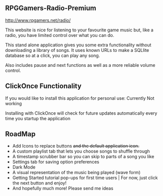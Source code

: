 ## RPGGamers-Radio-Premium

http://www.rpgamers.net/radio/

This website is nice for listening to your favourite game music but, like a radio, you have limited control over what you can do. 

This stand alone application gives you some extra functionality without downloading a library of songs. It uses known URLs to make a SQLlite database so at a click, you can play any song. 

Also includes pause and next functions as well as a more reliable volume control. 

## ClickOnce Functionality

If you would like to install this application for personal use: Currently Not working

Installing with ClickOnce will check for future updates automatically every time you startup the application

## RoadMap

* Add Icons to replace buttons 	~~and the default application icon.~~
* A custom playlist tab that lets you choose songs to shuffle through
* A timestamp scrubber bar so you can skip to parts of a song you like
* Settings tab for saving option preferences
* Dark Mode
* A visual representation of the music being played (wave form) 
* Getting Started tutorial pop-ups for first time users | For now, just click the next button and enjoy!
* And hopefully much more! Please send me ideas
